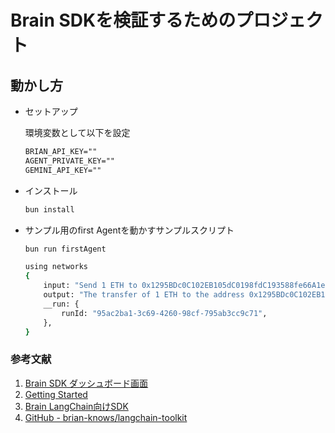 # Brain SDKを検証するためのプロジェクト

## 動かし方

- セットアップ

    環境変数として以下を設定

    ```txt
    BRIAN_API_KEY=""
    AGENT_PRIVATE_KEY=""
    GEMINI_API_KEY=""
    ```     

- インストール

    ```bash
    bun install
    ```

- サンプル用のfirst Agentを動かすサンプルスクリプト

    ```bash
    bun run firstAgent
    ```

    ```bash
    using networks
    {
        input: "Send 1 ETH to 0x1295BDc0C102EB105dC0198fdC193588fe66A1e4 on Ethereum Holesky",
        output: "The transfer of 1 ETH to the address 0x1295BDc0C102EB105dC0198fdC193588fe66A1e4 on Ethereum Holesky has been successfully completed.",
        __run: {
            runId: "95ac2ba1-3c69-4260-98cf-795ab3cc9c71",
        },
    }
    ```

### 参考文献
1. [Brain SDK ダッシュボード画面](https://www.brianknows.org/app/settings)
2. [Getting Started](https://langchain.brianknows.org/getting-started)
3. [Brain LangChain向けSDK](https://langchain.brianknows.org/)
4. [GitHub - brian-knows/langchain-toolkit](https://github.com/brian-knows/langchain-toolkit)